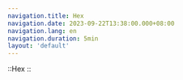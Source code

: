 ```yaml
---
navigation.title: Hex
navigation.date: 2023-09-22T13:38:00.000+08:00
navigation.lang: en
navigation.duration: 5min
layout: 'default'
---
```


::Hex
::

<br />
